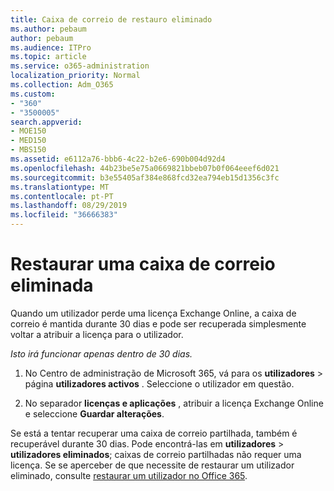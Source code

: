 ```yaml
---
title: Caixa de correio de restauro eliminado
ms.author: pebaum
author: pebaum
ms.audience: ITPro
ms.topic: article
ms.service: o365-administration
localization_priority: Normal
ms.collection: Adm_O365
ms.custom:
- "360"
- "3500005"
search.appverid:
- MOE150
- MED150
- MBS150
ms.assetid: e6112a76-bbb6-4c22-b2e6-690b004d92d4
ms.openlocfilehash: 44b23be5e75a0669821bbeb07b0f064eeef6d021
ms.sourcegitcommit: b3e55405af384e868fcd32ea794eb15d1356c3fc
ms.translationtype: MT
ms.contentlocale: pt-PT
ms.lasthandoff: 08/29/2019
ms.locfileid: "36666383"
---
```

# <a name="restore-a-deleted-mailbox"></a>Restaurar uma caixa de correio eliminada

Quando um utilizador perde uma licença Exchange Online, a caixa de correio é mantida durante 30 dias e pode ser recuperada simplesmente voltar a atribuir a licença para o utilizador.
  
 *Isto irá funcionar apenas dentro de 30 dias.*  
  
1. No Centro de administração de Microsoft 365, vá para os **utilizadores** \> página **utilizadores activos** . Seleccione o utilizador em questão.

2. No separador **licenças e aplicações** , atribuir a licença Exchange Online e seleccione **Guardar alterações**.

Se está a tentar recuperar uma caixa de correio partilhada, também é recuperável durante 30 dias. Pode encontrá-las em **utilizadores** \> **utilizadores eliminados**; caixas de correio partilhadas não requer uma licença. Se se aperceber de que necessite de restaurar um utilizador eliminado, consulte [restaurar um utilizador no Office 365](https://docs.microsoft.com/office365/admin/add-users/restore-user).
  